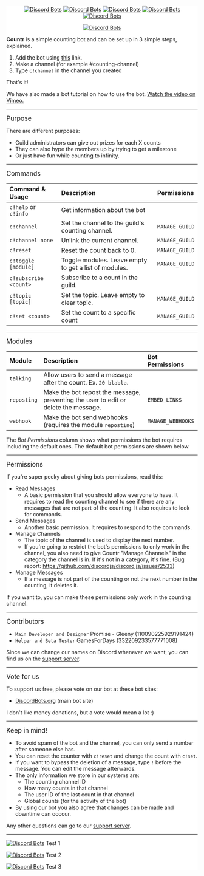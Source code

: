 <div style="background:white url(https://i.imgur.com/QiCG7sd.png) repeat fixed;">
<div align="center">
  
[![Discord Bots](https://discordbots.org/api/widget/status/467377486141980682.svg)](https://discordbots.org/bot/467377486141980682) [![Discord Bots](https://discordbots.org/api/widget/servers/467377486141980682.svg)](https://discordbots.org/bot/467377486141980682) [![Discord Bots](https://discordbots.org/api/widget/upvotes/467377486141980682.svg)](https://discordbots.org/bot/467377486141980682) [![Discord Bots](https://discordbots.org/api/widget/lib/467377486141980682.svg)](https://discordbots.org/bot/467377486141980682) [![Discord Bots](https://discordbots.org/api/widget/owner/467377486141980682.svg)](https://discordbots.org/bot/467377486141980682)

[![Discord Bots](https://discordbots.org/api/widget/467377486141980682.svg)](https://discordbots.org/bot/countr)

</div>

**Countr** is a simple counting bot and can be set up in 3 simple steps, explained.
1. Add the bot using [this](https://discordapp.com/api/oauth2/authorize?client_id=467377486141980682&permissions=11280&scope=bot) link. 
2. Make a channel (for example #counting-channel)
3. Type `c!channel` in the channel you created

That's it!

We have also made a bot tutorial on how to use the bot. [Watch the video on Vimeo.](https://vimeo.com/280228205)
** **
<big>Purpose</big>

There are different purposes:
- Guild administrators can give out prizes for each X counts
- They can also hype the members up by trying to get a milestone
- Or just have fun while counting to infinity.

** **
<big>Commands</big>

| Command & Usage       | Description                                           | Permissions    |
|:----------------------|:------------------------------------------------------|:---------------|
| `c!help` or `c!info`  | Get information about the bot                         |
| `c!channel`           | Set the channel to the guild's counting channel.      | `MANAGE_GUILD` |
| `c!channel none`      | Unlink the current channel.                           | `MANAGE_GUILD` |
| `c!reset`             | Reset the count back to 0.                            | `MANAGE_GUILD` |
| `c!toggle [module]`   | Toggle modules. Leave empty to get a list of modules. | `MANAGE_GUILD` |
| `c!subscribe <count>` | Subscribe to a count in the guild.                    |
| `c!topic [topic]`     | Set the topic. Leave empty to clear topic.            | `MANAGE_GUILD` |
| `c!set <count>`       | Set the count to a specific count                     | `MANAGE_GUILD` |

** **
<big>Modules</big>

| Module      | Description                                                                          | Bot Permissions   |
|:------------|:-------------------------------------------------------------------------------------|:------------------|
| `talking`   | Allow users to send a message after the count. Ex. `20 blabla`.                      |
| `reposting` | Make the bot repost the message, preventing the user to edit or delete the message.  | `EMBED_LINKS`     |
| `webhook`   | Make the bot send webhooks (requires the module `reposting`)                         | `MANAGE_WEBHOOKS` |

The *Bot Permissions* column shows what permissions the bot requires including the default ones. The default bot permissions are shown below.

** **
<big>Permissions</big>

If you're super pecky about giving bots permissions, read this:
- Read Messages
	- A basic permission that you should allow everyone to have. It requires to read the counting channel to see if there are any messages that are not part of the counting. It also requires to look for commands.
- Send Messages
	- Another basic permission. It requires to respond to the commands.
- Manage Channels
	- The topic of the channel is used to display the next number.
	- If you're going to restrict the bot's permissions to only work in the channel, you also need to give Countr "Manage Channels" in the category the channel is in. If it's not in a category, it's fine. (Bug report: https://github.com/discordjs/discord.js/issues/2533) 
- Manage Messages
	- If a message is not part of the counting or not the next number in the counting, it deletes it.

If you want to, you can make these permissions only work in the counting channel.

** **
<big>Contributors</big>

- `Main Developer and Designer` Promise - Gleeny (110090225929191424)
- `Helper and Beta Tester` GamesForDays (332209233577771008)

Since we can change our names on Discord whenever we want, you can find us on the [support server](https://discord.gg/JbHX5U3).

** **
<big>Vote for us</big>

To support us free, please vote on our bot at these bot sites:
- [DiscordBots.org](https://discordbots.org/bot/countr) (main bot site)

I don't like money donations, but a vote would mean a lot :)

** **
<big>Keep in mind!</big>

- To avoid spam of the bot and the channel, you can only send a number after someone else has.
- You can reset the counter with `c!reset` and change the count with `c!set`.
- If you want to bypass the deletion of a message, type `!` before the message. You can edit the message afterwards.
- The only information we store in our systems are:
	- The counting channel ID
	- How many counts in that channel
	- The user ID of the last count in that channel
	- Global counts (for the activity of the bot)
- By using our bot you also agree that changes can be made and downtime can occour.

Any other questions can go to our [support server](https://discord.gg/JbHX5U3).

** **

[![Discord Bots](https://discordbots.org/api/widget/467377486141980682.svg)](https://discordbots.org/bot/countr) Test 1

[![Discord Bots](https://discordbots.org/api/widget/472842075310653447.svg)](https://discordbots.org/bot/472842075310653447) Test 2

[![Discord Bots](https://discordbots.org/api/widget/475041313515896873.svg)](https://discordbots.org/bot/475041313515896873) Test 3